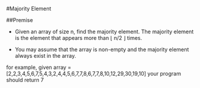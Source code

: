 #Majority Element

##Premise

-	Given an array of size n, find the majority element. The majority element is the element that appears more than ⌊ n/2 ⌋ times.

-	You may assume that the array is non-empty and the majority element always exist in the array.

for example, given array = [2,2,3,4,5,6,7,5,4,3,2,4,4,5,6,7,7,8,6,7,7,8,10,12,29,30,19,10] your program should return 7